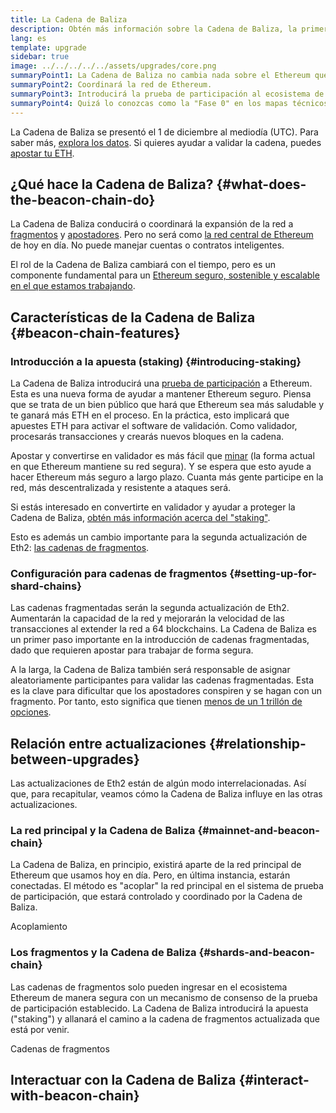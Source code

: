 ```yaml
---
title: La Cadena de Baliza
description: Obtén más información sobre la Cadena de Baliza, la primera actualización de Eth2 a Ethereum.
lang: es
template: upgrade
sidebar: true
image: ../../../../../assets/upgrades/core.png
summaryPoint1: La Cadena de Baliza no cambia nada sobre el Ethereum que usamos actualmente.
summaryPoint2: Coordinará la red de Ethereum.
summaryPoint3: Introducirá la prueba de participación al ecosistema de Ethereum.
summaryPoint4: Quizá lo conozcas como la "Fase 0" en los mapas técnicos de la ruta.
---
```


<UpgradeStatus isShipped date="¡Enviada!">
  La Cadena de Baliza se presentó el 1 de diciembre al mediodía (UTC). Para saber más, <a href="https://beaconscan.com/">explora los datos</a>. Si quieres ayudar a validar la cadena, puedes <a href="/staking/">apostar tu ETH</a>.
</UpgradeStatus>

## ¿Qué hace la Cadena de Baliza? {#what-does-the-beacon-chain-do}

La Cadena de Baliza conducirá o coordinará la expansión de la red a [fragmentos](/upgrades/shard-chains/) y [apostadores](/staking/). Pero no será como [la red central de Ethereum](/glossary/#mainnet) de hoy en día. No puede manejar cuentas o contratos inteligentes.

El rol de la Cadena de Baliza cambiará con el tiempo, pero es un componente fundamental para un [ Ethereum seguro, sostenible y escalable en el que estamos trabajando](/upgrades/vision/).

## Características de la Cadena de Baliza {#beacon-chain-features}

### Introducción a la apuesta (staking) {#introducing-staking}

La Cadena de Baliza introducirá una [prueba de participación](/developers/docs/consensus-mechanisms/pos/) a Ethereum. Esta es una nueva forma de ayudar a mantener Ethereum seguro. Piensa que se trata de un bien público que hará que Ethereum sea más saludable y te ganará más ETH en el proceso. En la práctica, esto implicará que apuestes ETH para activar el software de validación. Como validador, procesarás transacciones y crearás nuevos bloques en la cadena.

Apostar y convertirse en validador es más fácil que [minar](/developers/docs/mining/) (la forma actual en que Ethereum mantiene su red segura). Y se espera que esto ayude a hacer Ethereum más seguro a largo plazo. Cuanta más gente participe en la red, más descentralizada y resistente a ataques será.

<InfoBanner emoji=":money_bag:">
Si estás interesado en convertirte en validador y ayudar a proteger la Cadena de Baliza, <a href="/staking/">obtén más información acerca del "staking"</a>.
</InfoBanner>

Esto es además un cambio importante para la segunda actualización de Eth2: [las cadenas de fragmentos](/upgrades/shard-chains/).

### Configuración para cadenas de fragmentos {#setting-up-for-shard-chains}

Las cadenas fragmentadas serán la segunda actualización de Eth2. Aumentarán la capacidad de la red y mejorarán la velocidad de las transacciones al extender la red a 64 blockchains. La Cadena de Baliza es un primer paso importante en la introducción de cadenas fragmentadas, dado que requieren apostar para trabajar de forma segura.

A la larga, la Cadena de Baliza también será responsable de asignar aleatoriamente participantes para validar las cadenas fragmentadas. Esta es la clave para dificultar que los apostadores conspiren y se hagan con un fragmento. Por tanto, esto significa que tienen [menos de un 1 trillón de opciones](https://medium.com/@chihchengliang/minimum-committee-size-explained-67047111fa20).

## Relación entre actualizaciones {#relationship-between-upgrades}

Las actualizaciones de Eth2 están de algún modo interrelacionadas. Así que, para recapitular, veamos cómo la Cadena de Baliza influye en las otras actualizaciones.

### La red principal y la Cadena de Baliza {#mainnet-and-beacon-chain}

La Cadena de Baliza, en principio, existirá aparte de la red principal de Ethereum que usamos hoy en día. Pero, en última instancia, estarán conectadas. El método es "acoplar" la red principal en el sistema de prueba de participación, que estará controlado y coordinado por la Cadena de Baliza.

<ButtonLink to="/upgrades/merge/">Acoplamiento</ButtonLink>

### Los fragmentos y la Cadena de Baliza {#shards-and-beacon-chain}

Las cadenas de fragmentos solo pueden ingresar en el ecosistema Ethereum de manera segura con un mecanismo de consenso de la prueba de participación establecido. La Cadena de Baliza introducirá la apuesta ("staking") y allanará el camino a la cadena de fragmentos actualizada que está por venir.

<ButtonLink to="/upgrades/shard-chains/">Cadenas de fragmentos</ButtonLink>

<Divider />

## Interactuar con la Cadena de Baliza {#interact-with-beacon-chain}

<EthUpgradeBeaconChainActions />

